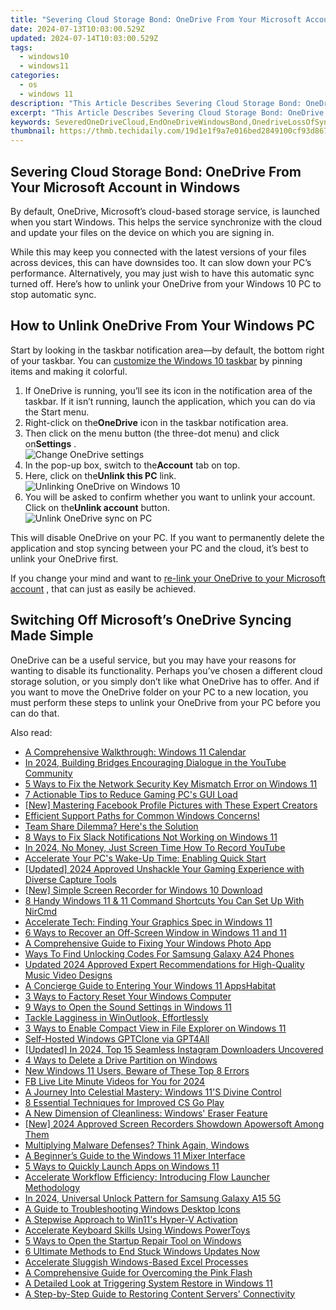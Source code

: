 ```yaml
---
title: "Severing Cloud Storage Bond: OneDrive From Your Microsoft Account in Windows"
date: 2024-07-13T10:03:00.529Z
updated: 2024-07-14T10:03:00.529Z
tags:
  - windows10
  - windows11
categories:
  - os
  - windows 11
description: "This Article Describes Severing Cloud Storage Bond: OneDrive From Your Microsoft Account in Windows"
excerpt: "This Article Describes Severing Cloud Storage Bond: OneDrive From Your Microsoft Account in Windows"
keywords: SeveredOneDriveCloud,EndOneDriveWindowsBond,OnedriveLossOfSync,CloudStorageSeparation,DisconnectMicrosoftOneDrive,MicrosoftAccountDissolve,WindowsCutOffOneDrive
thumbnail: https://thmb.techidaily.com/19d1e1f9a7e016bed2849100cf93d86788ddae5b2cf2f12f9be9d04582b68734.jpg
---
```


## Severing Cloud Storage Bond: OneDrive From Your Microsoft Account in Windows

 By default, OneDrive, Microsoft’s cloud-based storage service, is launched when you start Windows. This helps the service synchronize with the cloud and update your files on the device on which you are signing in.

 While this may keep you connected with the latest versions of your files across devices, this can have downsides too. It can slow down your PC’s performance. Alternatively, you may just wish to have this automatic sync turned off. Here’s how to unlink your OneDrive from your Windows 10 PC to stop automatic sync.

## How to Unlink OneDrive From Your Windows PC

 Start by looking in the taskbar notification area—by default, the bottom right of your taskbar. You can [customize the Windows 10 taskbar](https://www.makeuseof.com/tag/7-tips-customizing-windows-10-taskbar/) by pinning items and making it colorful.

1. If OneDrive is running, you’ll see its icon in the notification area of the taskbar. If it isn’t running, launch the application, which you can do via the Start menu.
2. Right-click on the**OneDrive** icon in the taskbar notification area.
3. Then click on the menu button (the three-dot menu) and click on**Settings** .  
![Change OneDrive settings](https://static1.makeuseofimages.com/wordpress/wp-content/uploads/2023/03/01-onedrive-settings-1.jpg)
4. In the pop-up box, switch to the**Account** tab on top.
5. Here, click on the**Unlink this PC** link.  
![Unlinking OneDrive on Windows 10](https://static1.makeuseofimages.com/wordpress/wp-content/uploads/2023/03/02-unlink-pc-onedrive.jpg)
6. You will be asked to confirm whether you want to unlink your account. Click on the**Unlink account** button.  
![Unlink OneDrive sync on PC](https://static1.makeuseofimages.com/wordpress/wp-content/uploads/2023/03/03-unlink-onedrive-account.jpg)

 This will disable OneDrive on your PC. If you want to permanently delete the application and stop syncing between your PC and the cloud, it’s best to unlink your OneDrive first.

 If you change your mind and want to [re-link your OneDrive to your Microsoft account](https://www.makeuseof.com/link-onedrive-microsoft-account-windows-10/) , that can just as easily be achieved.

## Switching Off Microsoft’s OneDrive Syncing Made Simple

 OneDrive can be a useful service, but you may have your reasons for wanting to disable its functionality. Perhaps you’ve chosen a different cloud storage solution, or you simply don’t like what OneDrive has to offer. And if you want to move the OneDrive folder on your PC to a new location, you must perform these steps to unlink your OneDrive from your PC before you can do that.


<ins class="adsbygoogle"
     style="display:block"
     data-ad-format="autorelaxed"
     data-ad-client="ca-pub-7571918770474297"
     data-ad-slot="1223367746"></ins>



<ins class="adsbygoogle"
     style="display:block"
     data-ad-client="ca-pub-7571918770474297"
     data-ad-slot="8358498916"
     data-ad-format="auto"
     data-full-width-responsive="true"></ins>



<span class="atpl-alsoreadstyle">Also read:</span>
<div><ul>
<li><a href="https://win11.techidaily.com/a-comprehensive-walkthrough-windows-11-calendar/"><u>A Comprehensive Walkthrough: Windows 11 Calendar</u></a></li>
<li><a href="https://extra-lessons.techidaily.com/in-2024-building-bridges-encouraging-dialogue-in-the-youtube-community/"><u>In 2024, Building Bridges  Encouraging Dialogue in the YouTube Community</u></a></li>
<li><a href="https://win11.techidaily.com/5-ways-to-fix-the-network-security-key-mismatch-error-on-windows-11/"><u>5 Ways to Fix the Network Security Key Mismatch Error on Windows 11</u></a></li>
<li><a href="https://win11.techidaily.com/7-actionable-tips-to-reduce-gaming-pcs-gui-load/"><u>7 Actionable Tips to Reduce Gaming PC's GUI Load</u></a></li>
<li><a href="https://facebook-clips.techidaily.com/new-mastering-facebook-profile-pictures-with-these-expert-creators/"><u>[New] Mastering Facebook Profile Pictures with These Expert Creators</u></a></li>
<li><a href="https://win11.techidaily.com/1719366214502-efficient-support-paths-for-common-windows-concerns/"><u>Efficient Support Paths for Common Windows Concerns!</u></a></li>
<li><a href="https://win11.techidaily.com/1719338015239-team-share-dilemma-heres-the-solution/"><u>Team Share Dilemma? Here's the Solution</u></a></li>
<li><a href="https://win11.techidaily.com/8-ways-to-fix-slack-notifications-not-working-on-windows-11/"><u>8 Ways to Fix Slack Notifications Not Working on Windows 11</u></a></li>
<li><a href="https://youtube-help.techidaily.com/in-2024-no-money-just-screen-time-how-to-record-youtube/"><u>In 2024, No Money, Just Screen Time  How To Record YouTube</u></a></li>
<li><a href="https://win11.techidaily.com/accelerate-your-pcs-wake-up-time-enabling-quick-start/"><u>Accelerate Your PC's Wake-Up Time: Enabling Quick Start</u></a></li>
<li><a href="https://screen-activity-recording.techidaily.com/updated-2024-approved-unshackle-your-gaming-experience-with-diverse-capture-tools/"><u>[Updated] 2024 Approved  Unshackle Your Gaming Experience with Diverse Capture Tools</u></a></li>
<li><a href="https://desktop-recording.techidaily.com/new-simple-screen-recorder-for-windows-10-download/"><u>[New] Simple Screen Recorder for Windows 10 Download</u></a></li>
<li><a href="https://win11.techidaily.com/8-handy-windows-11-and-11-command-shortcuts-you-can-set-up-with-nircmd/"><u>8 Handy Windows 11 & 11 Command Shortcuts You Can Set Up With NirCmd</u></a></li>
<li><a href="https://win11.techidaily.com/accelerate-tech-finding-your-graphics-spec-in-windows-11/"><u>Accelerate Tech: Finding Your Graphics Spec in Windows 11</u></a></li>
<li><a href="https://win11.techidaily.com/6-ways-to-recover-an-off-screen-window-in-windows-11-and-11/"><u>6 Ways to Recover an Off-Screen Window in Windows 11 and 11</u></a></li>
<li><a href="https://win11.techidaily.com/a-comprehensive-guide-to-fixing-your-windows-photo-app/"><u>A Comprehensive Guide to Fixing Your Windows Photo App</u></a></li>
<li><a href="https://sim-unlock.techidaily.com/ways-to-find-unlocking-codes-for-samsung-galaxy-a24-phones-by-drfone-android/"><u>Ways To Find Unlocking Codes For Samsung Galaxy A24 Phones</u></a></li>
<li><a href="https://audio-editing.techidaily.com/updated-2024-approved-expert-recommendations-for-high-quality-music-video-designs/"><u>Updated 2024 Approved Expert Recommendations for High-Quality Music Video Designs</u></a></li>
<li><a href="https://win11.techidaily.com/a-concierge-guide-to-entering-your-windows-11-appshabitat/"><u>A Concierge Guide to Entering Your Windows 11 AppsHabitat</u></a></li>
<li><a href="https://win11.techidaily.com/3-ways-to-factory-reset-your-windows-computer/"><u>3 Ways to Factory Reset Your Windows Computer</u></a></li>
<li><a href="https://win11.techidaily.com/9-ways-to-open-the-sound-settings-in-windows-11/"><u>9 Ways to Open the Sound Settings in Windows 11</u></a></li>
<li><a href="https://win11.techidaily.com/1719383152108-tackle-lagginess-in-winoutlook-effortlessly/"><u>Tackle Lagginess in WinOutlook, Effortlessly</u></a></li>
<li><a href="https://win11.techidaily.com/3-ways-to-enable-compact-view-in-file-explorer-on-windows-11/"><u>3 Ways to Enable Compact View in File Explorer on Windows 11</u></a></li>
<li><a href="https://win11.techidaily.com/1719364636660-self-hosted-windows-gptclone-via-gpt4all/"><u>Self-Hosted Windows GPTClone via GPT4All</u></a></li>
<li><a href="https://instagram-clips.techidaily.com/updated-in-2024-top-15-seamless-instagram-downloaders-uncovered/"><u>[Updated] In 2024, Top 15 Seamless Instagram Downloaders Uncovered</u></a></li>
<li><a href="https://win11.techidaily.com/4-ways-to-delete-a-drive-partition-on-windows/"><u>4 Ways to Delete a Drive Partition on Windows</u></a></li>
<li><a href="https://win11.techidaily.com/1719322695938-new-windows-11-users-beware-of-these-top-8-errors/"><u>New Windows 11 Users, Beware of These Top 8 Errors</u></a></li>
<li><a href="https://facebook-video-recording.techidaily.com/fb-live-lite-minute-videos-for-you-for-2024/"><u>FB Live Lite  Minute Videos for You for 2024</u></a></li>
<li><a href="https://win11.techidaily.com/a-journey-into-celestial-mastery-windows-11s-divine-control/"><u>A Journey Into Celestial Mastery: Windows 11'S Divine Control</u></a></li>
<li><a href="https://win11.techidaily.com/8-essential-techniques-for-improved-cs-go-play/"><u>8 Essential Techniques for Improved CS Go Play</u></a></li>
<li><a href="https://win11.techidaily.com/a-new-dimension-of-cleanliness-windows-eraser-feature/"><u>A New Dimension of Cleanliness: Windows' Eraser Feature</u></a></li>
<li><a href="https://screen-capture.techidaily.com/new-2024-approved-screen-recorders-showdown-apowersoft-among-them/"><u>[New] 2024 Approved  Screen Recorders Showdown  Apowersoft Among Them</u></a></li>
<li><a href="https://win11.techidaily.com/1719367447353-multiplying-malware-defenses-think-again-windows/"><u>Multiplying Malware Defenses? Think Again, Windows</u></a></li>
<li><a href="https://win11.techidaily.com/a-beginners-guide-to-the-windows-11-mixer-interface/"><u>A Beginner’s Guide to the Windows 11 Mixer Interface</u></a></li>
<li><a href="https://win11.techidaily.com/5-ways-to-quickly-launch-apps-on-windows-11/"><u>5 Ways to Quickly Launch Apps on Windows 11</u></a></li>
<li><a href="https://win11.techidaily.com/accelerate-workflow-efficiency-introducing-flow-launcher-methodology/"><u>Accelerate Workflow Efficiency: Introducing Flow Launcher Methodology</u></a></li>
<li><a href="https://android-unlock.techidaily.com/in-2024-universal-unlock-pattern-for-samsung-galaxy-a15-5g-by-drfone-android/"><u>In 2024, Universal Unlock Pattern for Samsung Galaxy A15 5G</u></a></li>
<li><a href="https://win11.techidaily.com/a-guide-to-troubleshooting-windows-desktop-icons/"><u>A Guide to Troubleshooting Windows Desktop Icons</u></a></li>
<li><a href="https://win11.techidaily.com/a-stepwise-approach-to-win11s-hyper-v-activation/"><u>A Stepwise Approach to Win11's Hyper-V Activation</u></a></li>
<li><a href="https://win11.techidaily.com/accelerate-keyboard-skills-using-windows-powertoys/"><u>Accelerate Keyboard Skills Using Windows PowerToys</u></a></li>
<li><a href="https://win11.techidaily.com/5-ways-to-open-the-startup-repair-tool-on-windows/"><u>5 Ways to Open the Startup Repair Tool on Windows</u></a></li>
<li><a href="https://win11.techidaily.com/1719366357478-6-ultimate-methods-to-end-stuck-windows-updates-now/"><u>6 Ultimate Methods to End Stuck Windows Updates Now</u></a></li>
<li><a href="https://win11.techidaily.com/accelerate-sluggish-windows-based-excel-processes/"><u>Accelerate Sluggish Windows-Based Excel Processes</u></a></li>
<li><a href="https://win11.techidaily.com/a-comprehensive-guide-for-overcoming-the-pink-flash/"><u>A Comprehensive Guide for Overcoming the Pink Flash</u></a></li>
<li><a href="https://win11.techidaily.com/a-detailed-look-at-triggering-system-restore-in-windows-11/"><u>A Detailed Look at Triggering System Restore in Windows 11</u></a></li>
<li><a href="https://win11.techidaily.com/a-step-by-step-guide-to-restoring-content-servers-connectivity/"><u>A Step-by-Step Guide to Restoring Content Servers' Connectivity</u></a></li>
</ul></div>
